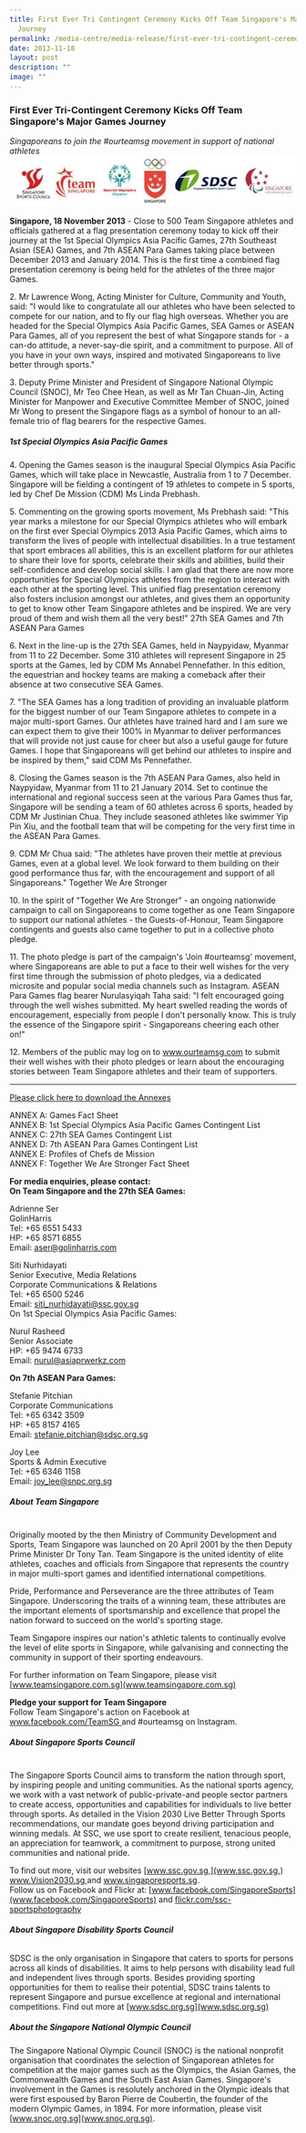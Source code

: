```yaml
---
title: First Ever Tri Contingent Ceremony Kicks Off Team Singapore's Major Games
  Journey
permalink: /media-centre/media-release/first-ever-tri-contingent-ceremony-kicks-off-team-spores-major-games/
date: 2013-11-18
layout: post
description: ""
image: ""
---
```

### **First Ever Tri-Contingent Ceremony Kicks Off Team Singapore's Major Games Journey**


*Singaporeans to join the #ourteamsg movement in support of national athletes*
![](/images/Media%20Centre/Media%20Release/2013/Nov/FIRSTEVERTRICONTINGENTCEREMONYKICKSOFFTEAMSINGAPOREMAJORGAMESJOURNEYMainPar0064Imagegif.gif)

**Singapore, 18 November 2013** - Close to 500 Team Singapore athletes and officials gathered at a flag presentation ceremony today to kick off their journey at the 1st Special Olympics Asia Pacific Games, 27th Southeast Asian (SEA) Games, and 7th ASEAN Para Games taking place between December 2013 and January 2014. This is the first time a combined flag presentation ceremony is being held for the athletes of the three major Games.

2\. Mr Lawrence Wong, Acting Minister for Culture, Community and Youth, said: "I would like to congratulate all our athletes who have been selected to compete for our nation, and to fly our flag high overseas. Whether you are headed for the Special Olympics Asia Pacific Games, SEA Games or ASEAN Para Games, all of you represent the best of what Singapore stands for - a can-do attitude, a never-say-die spirit, and a commitment to purpose. All of you have in your own ways, inspired and motivated Singaporeans to live better through sports."

3\. Deputy Prime Minister and President of Singapore National Olympic Council (SNOC), Mr Teo Chee Hean, as well as Mr Tan Chuan-Jin, Acting Minister for Manpower and Executive Committee Member of SNOC, joined Mr Wong to present the Singapore flags as a symbol of honour to an all-female trio of flag bearers for the respective Games.

##### **1st Special Olympics Asia Pacific Games**

4\. Opening the Games season is the inaugural Special Olympics Asia Pacific Games, which will take place in Newcastle, Australia from 1 to 7 December. Singapore will be fielding a contingent of 19 athletes to compete in 5 sports, led by Chef De Mission (CDM) Ms Linda Prebhash.

5\. Commenting on the growing sports movement, Ms Prebhash said: "This year marks a milestone for our Special Olympics athletes who will embark on the first ever Special Olympics 2013 Asia Pacific Games, which aims to transform the lives of people with intellectual disabilities. In a true testament that sport embraces all abilities, this is an excellent platform for our athletes to share their love for sports, celebrate their skills and abilities, build their self-confidence and develop social skills. I am glad that there are now more opportunities for Special Olympics athletes from the region to interact with each other at the sporting level. This unified flag presentation ceremony also fosters inclusion amongst our athletes, and gives them an opportunity to get to know other Team Singapore athletes and be inspired. We are very proud of them and wish them all the very best!"
27th SEA Games and 7th ASEAN Para Games

6\. Next in the line-up is the 27th SEA Games, held in Naypyidaw, Myanmar from 11 to 22 December. Some 310 athletes will represent Singapore in 25 sports at the Games, led by CDM Ms Annabel Pennefather. In this edition, the equestrian and hockey teams are making a comeback after their absence at two consecutive SEA Games.

7\. "The SEA Games has a long tradition of providing an invaluable platform for the biggest number of our Team Singapore athletes to compete in a major multi-sport Games. Our athletes have trained hard and I am sure we can expect them to give their 100% in Myanmar to deliver performances that will provide not just cause for cheer but also a useful gauge for future Games. I hope that Singaporeans will get behind our athletes to inspire and be inspired by them," said CDM Ms Pennefather.

8\. Closing the Games season is the 7th ASEAN Para Games, also held in Naypyidaw, Myanmar from 11 to 21 January 2014. Set to continue the international and regional success seen at the various Para Games thus far, Singapore will be sending a team of 60 athletes across 6 sports, headed by CDM Mr Justinian Chua. They include seasoned athletes like swimmer Yip Pin Xiu, and the football team that will be competing for the very first time in the ASEAN Para Games.

9\. CDM Mr Chua said: "The athletes have proven their mettle at previous Games, even at a global level. We look forward to them building on their good performance thus far, with the encouragement and support of all Singaporeans."
Together We Are Stronger

10\. In the spirit of "Together We Are Stronger" - an ongoing nationwide campaign to call on Singaporeans to come together as one Team Singapore to support our national athletes - the Guests-of-Honour, Team Singapore contingents and guests also came together to put in a collective photo pledge.

11\. The photo pledge is part of the campaign's 'Join #ourteamsg' movement, where Singaporeans are able to put a face to their well wishes for the very first time through the submission of photo pledges, via a dedicated microsite and popular social media channels such as Instagram. ASEAN Para Games flag bearer Nurulasyiqah Taha said: "I felt encouraged going through the well wishes submitted. My heart swelled reading the words of encouragement, especially from people I don't personally know. This is truly the essence of the Singapore spirit - Singaporeans cheering each other on!"

12\. Members of the public may log on to www.ourteamsg.com to submit their well wishes with their photo pledges or learn about the encouraging stories between Team Singapore athletes and their team of supporters.

---

[Please click here to download the Annexes](/files/Media%20Centre/Media%20Release/2013/Nov/AnnexesFIRST%20EVER%20TRICONTINGENT%20CEREMONY%20KICKS%20OFF%20TEAM%20SINGAPORE%20MAJOR%20GAMES%20JOURNEYpdf.pdf)

ANNEX A: Games Fact Sheet
<br>ANNEX B: 1st Special Olympics Asia Pacific Games Contingent List
<br>ANNEX C: 27th SEA Games Contingent List
<br>ANNEX D: 7th ASEAN Para Games Contingent List
<br>ANNEX E: Profiles of Chefs de Mission
<br>ANNEX F: Together We Are Stronger Fact Sheet

**For media enquiries, please contact:**
<br>
**On Team Singapore and the 27th SEA Games:**

Adrienne Ser
<br>GolinHarris
<br>Tel: +65 6551 5433
<br>HP: +65 8571 6855
<br>Email: [aser@golinharris.com](aser@golinharris.com)

Siti Nurhidayati
<br>Senior Executive, Media Relations
<br>Corporate Communications & Relations
<br>Tel: +65 6500 5246
<br>Email: [siti_nurhidayati@ssc.gov.sg](siti_nurhidayati@ssc.gov.sg)
<br>On 1st Special Olympics Asia Pacific Games:

Nurul Rasheed
<br>Senior Associate
<br>HP: +65 9474 6733
<br>Email: nurul@asiaprwerkz.com

**On 7th ASEAN Para Games:**

Stefanie Pitchian
<br>Corporate Communications
<br>Tel: +65 6342 3509
<br>HP: +65 8157 4165
<br>Email: stefanie.pitchian@sdsc.org.sg

Joy Lee
<br>Sports & Admin Executive
<br>Tel: +65 6346 1158
<br>Email: joy_lee@snpc.org.sg

##### **About Team Singapore**
<br>
Originally mooted by the then Ministry of Community Development and Sports, Team Singapore was launched on 20 April 2001 by the then Deputy Prime Minister Dr Tony Tan. Team Singapore is the united identity of elite athletes, coaches and officials from Singapore that represents the country in major multi-sport games and identified international competitions.

Pride, Performance and Perseverance are the three attributes of Team Singapore. Underscoring the traits of a winning team, these attributes are the important elements of sportsmanship and excellence that propel the nation forward to succeed on the world's sporting stage.

Team Singapore inspires our nation's athletic talents to continually evolve the level of elite sports in Singapore, while galvanising and connecting the community in support of their sporting endeavours.

For further information on Team Singapore, please visit [www.teamsingapore.com.sg](www.teamsingapore.com.sg)

**Pledge your support for Team Singapore**
<br>
Follow Team Singapore's action on Facebook at [www.facebook.com/TeamSG ](www.facebook.com/TeamSG )and #ourteamsg on Instagram.

##### **About Singapore Sports Council**
<br>
The Singapore Sports Council aims to transform the nation through sport, by inspiring people and uniting communities. As the national sports agency, we work with a vast network of public-private-and people sector partners to create access, opportunities and capabilities for individuals to live better through sports. As detailed in the Vision 2030 Live Better Through Sports recommendations, our mandate goes beyond driving participation and winning medals. At SSC, we use sport to create resilient, tenacious people, an appreciation for teamwork, a commitment to purpose, strong united communities and national pride. 

To find out more, visit our websites [www.ssc.gov.sg,](www.ssc.gov.sg,) [www.Vision2030.sg ](www.Vision2030.sg )and www.singaporesports.sg. 
<br>
Follow us on Facebook and Flickr at: [www.facebook.com/SingaporeSports](www.facebook.com/SingaporeSports) and [flickr.com/ssc-sportsphotography](flickr.com/ssc-sportsphotography)

###### **About Singapore Disability Sports Council**
SDSC is the only organisation in Singapore that caters to sports for persons across all kinds of disabilities. It aims to help persons with disability lead full and independent lives through sports. Besides providing sporting opportunities for them to realise their potential, SDSC trains talents to represent Singapore and pursue excellence at regional and international competitions. Find out more at [www.sdsc.org.sg](www.sdsc.org.sg)

##### **About the Singapore National Olympic Council**
The Singapore National Olympic Council (SNOC) is the national nonprofit organisation that coordinates the selection of Singaporean athletes for competition at the major games such as the Olympics, the Asian Games, the Commonwealth Games and the South East Asian Games. Singapore's involvement in the Games is resolutely anchored in the Olympic ideals that were first espoused by Baron Pierre de Coubertin, the founder of the modern Olympic Games, in 1894. For more information, please visit [www.snoc.org.sg](www.snoc.org.sg).